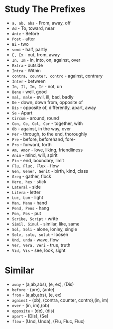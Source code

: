 # Study The Prefixes

* `a, ab, abs` - From, away, off
* `Ad` - To, toward, near
* `Ante` - Before
* `Post` - after
* `Bi` - two
* `semi` - half, partly
* `E, Ex` - out, from, away
* `In, Im` - in, into, on, against, over
* `Extra` - outside
* `Intra` - Within
* `contra, counter, contro` - against, contrary
* `Inter` - between
* `In, Il, Im, Ir` - not, un
* `Bene` - well, good
* `mal, male` - evil, ill, bad, badly
* `De` - down, down from, opposite of
* `Dis` - opposite of, differently, apart, away
* `Se` - Apart
* `Circum` - around, round
* `Con, Co, Col, Cor` - together, with
* `Ob` - against, in the way, over
* `Per` - through, to the end, thoroughly
* `Pre` - before, beforehand, fore-
* `Pro` - forward, forth
* `Am, Amor` - love, liking, friendliness
* `Anim` - mind, will, spirit
* `Fin` - end, boundary, limit
* `Flu, Fluc, Flux` - flow
* `Gen, Gener, Genit` - birth, kind, class
* `Greg` - gather, flock
* `Here, hes` - stick
* `Lateral` - side
* `Litera` - letter
* `Luc, Lum` - light
* `Man, Manu` - hand
* `Pend, Pens` - hang
* `Pon, Pos` - put
* `Scribe, Script` - write
* `Simil, Simul` - similar, like, same
* `Sol, Soli` - alone, lonley, single
* `Solv, solu, solut` - loosen
* `Und, unda` - wave, flow
* `Ver, Vera, Veri` - true, truth
* `Vid, Vis` - see, look, sight


# Similar

* `away` - (a,ab,abs), (e, ex), (Dis)
* `before` - (pre), (ante)
* `from` - (a,ab,abs), (e, ex)
* `against` - (ob), (contra, counter, contro),(in, im)
* `over` - (in, im),(ob) 
* `opposite` - (de), (dis)
* `apart` - (Dis), (Se)
* `flow` - (Und, Unda), (Flu, Fluc, Flux)

